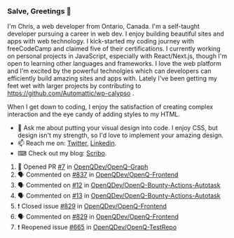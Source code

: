 ### Salve, Greetings 👋

I'm Chris, a web developer from Ontario, Canada. I'm a self-taught developer pursuing a career in web dev. I enjoy building beautiful sites and apps with web technology.
I kick-started my coding journey with freeCodeCamp and claimed five of their certifications.  I currently working on personal projects in JavaScript, especially with React/Next.js, though I'm open to learning other languages and frameworks. I love the web platform and I'm excited by the powerful technolgies which can developers can efficiently build amazing sites and apps with. Lately I've been getting my feet wet with larger projects by contributing to https://github.com/Automattic/wp-calypso .

When I get down to coding, I enjoy the satisfaction of creating complex interaction and the eye candy of adding styles to my HTML. 

- 💬 Ask me about putting your visual design into code. I enjoy CSS, but design isn't my strength, so I'd love to implement your amazing design.
- 📫 Reach me on: [Twitter](https://twitter.com/Christo28120856), [Linkedin](https://www.linkedin.com/in/christopher-stevers-07b9a5204/).
- ⌨ Check out my blog: [Scribo](https://christopherstevers.cf).
<!--
**Christopher-Stevers/Christopher-Stevers** is a ✨ _special_ ✨ repository because its `README.md` (this file) appears on your GitHub profile.

Here are some ideas to get you started:

- 🔭 I’m currently working on ...
- 🌱 I’m currently learning ...
- 👯 I’m looking to collaborate on ...
- 🤔 I’m looking for help with ...
- 😄 Pronouns: ...
- ⚡ Fun fact: ...
-->

<!--START_SECTION:activity-->
1. 💪 Opened PR [#7](https://github.com/OpenQDev/OpenQ-Graph/pull/7) in [OpenQDev/OpenQ-Graph](https://github.com/OpenQDev/OpenQ-Graph)
2. 🗣 Commented on [#837](https://github.com/OpenQDev/OpenQ-Frontend/issues/837) in [OpenQDev/OpenQ-Frontend](https://github.com/OpenQDev/OpenQ-Frontend)
3. 🗣 Commented on [#12](https://github.com/OpenQDev/OpenQ-Bounty-Actions-Autotask/issues/12) in [OpenQDev/OpenQ-Bounty-Actions-Autotask](https://github.com/OpenQDev/OpenQ-Bounty-Actions-Autotask)
4. 🗣 Commented on [#13](https://github.com/OpenQDev/OpenQ-Bounty-Actions-Autotask/issues/13) in [OpenQDev/OpenQ-Bounty-Actions-Autotask](https://github.com/OpenQDev/OpenQ-Bounty-Actions-Autotask)
5. ❗️ Closed issue [#829](https://github.com/OpenQDev/OpenQ-Frontend/issues/829) in [OpenQDev/OpenQ-Frontend](https://github.com/OpenQDev/OpenQ-Frontend)
6. 🗣 Commented on [#829](https://github.com/OpenQDev/OpenQ-Frontend/issues/829) in [OpenQDev/OpenQ-Frontend](https://github.com/OpenQDev/OpenQ-Frontend)
7. ❗️ Reopened issue [#665](https://github.com/OpenQDev/OpenQ-TestRepo/issues/665) in [OpenQDev/OpenQ-TestRepo](https://github.com/OpenQDev/OpenQ-TestRepo)
<!--END_SECTION:activity-->
